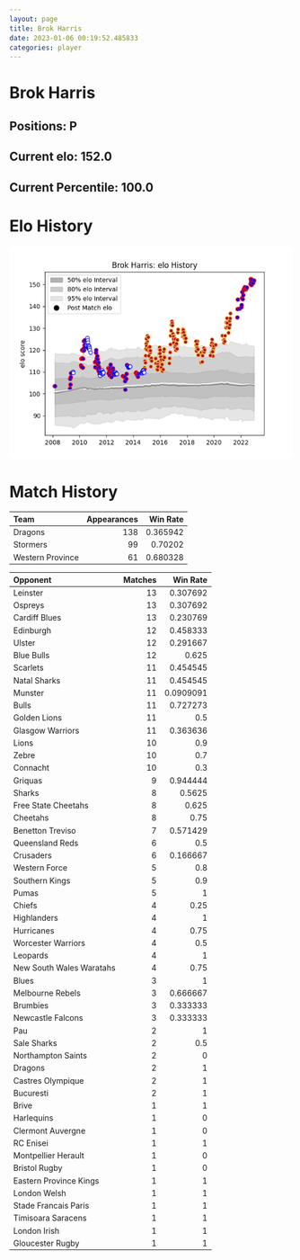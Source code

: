 ```yaml
---  
layout: page  
title: Brok Harris  
date: 2023-01-06 00:19:52.485833  
categories: player  
---
```

# Brok Harris

## Positions: P

## Current elo: 152.0

## Current Percentile: 100.0

# Elo History


![elo history](history_BrokHarris.png)
# Match History


| Team             |   Appearances |   Win Rate |
|:-----------------|--------------:|-----------:|
| Dragons          |           138 |   0.365942 |
| Stormers         |            99 |   0.70202  |
| Western Province |            61 |   0.680328 |

| Opponent                 |   Matches |   Win Rate |
|:-------------------------|----------:|-----------:|
| Leinster                 |        13 |  0.307692  |
| Ospreys                  |        13 |  0.307692  |
| Cardiff Blues            |        13 |  0.230769  |
| Edinburgh                |        12 |  0.458333  |
| Ulster                   |        12 |  0.291667  |
| Blue Bulls               |        12 |  0.625     |
| Scarlets                 |        11 |  0.454545  |
| Natal Sharks             |        11 |  0.454545  |
| Munster                  |        11 |  0.0909091 |
| Bulls                    |        11 |  0.727273  |
| Golden Lions             |        11 |  0.5       |
| Glasgow Warriors         |        11 |  0.363636  |
| Lions                    |        10 |  0.9       |
| Zebre                    |        10 |  0.7       |
| Connacht                 |        10 |  0.3       |
| Griquas                  |         9 |  0.944444  |
| Sharks                   |         8 |  0.5625    |
| Free State Cheetahs      |         8 |  0.625     |
| Cheetahs                 |         8 |  0.75      |
| Benetton Treviso         |         7 |  0.571429  |
| Queensland Reds          |         6 |  0.5       |
| Crusaders                |         6 |  0.166667  |
| Western Force            |         5 |  0.8       |
| Southern Kings           |         5 |  0.9       |
| Pumas                    |         5 |  1         |
| Chiefs                   |         4 |  0.25      |
| Highlanders              |         4 |  1         |
| Hurricanes               |         4 |  0.75      |
| Worcester Warriors       |         4 |  0.5       |
| Leopards                 |         4 |  1         |
| New South Wales Waratahs |         4 |  0.75      |
| Blues                    |         3 |  1         |
| Melbourne Rebels         |         3 |  0.666667  |
| Brumbies                 |         3 |  0.333333  |
| Newcastle Falcons        |         3 |  0.333333  |
| Pau                      |         2 |  1         |
| Sale Sharks              |         2 |  0.5       |
| Northampton Saints       |         2 |  0         |
| Dragons                  |         2 |  1         |
| Castres Olympique        |         2 |  1         |
| Bucuresti                |         2 |  1         |
| Brive                    |         1 |  1         |
| Harlequins               |         1 |  0         |
| Clermont Auvergne        |         1 |  0         |
| RC Enisei                |         1 |  1         |
| Montpellier Herault      |         1 |  0         |
| Bristol Rugby            |         1 |  0         |
| Eastern Province Kings   |         1 |  1         |
| London Welsh             |         1 |  1         |
| Stade Francais Paris     |         1 |  1         |
| Timisoara Saracens       |         1 |  1         |
| London Irish             |         1 |  1         |
| Gloucester Rugby         |         1 |  1         |
